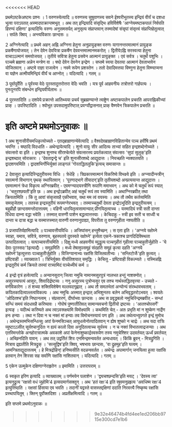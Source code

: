 

<<<<<<< HEAD
  
प्रथमेऽष्टकेअष्टमः प्रश्नः ।
1 वरुणस्येत्यादि ॥ वरुणस्य सुषुवाणस्य सवने ईश्वरीभूतस्य इन्द्रियं वीर्यं च दशधा भूत्वा पराऽपतत् अस्मादपाक्रान्तमभूत् । अथ तत् इन्द्रियादि संसृद्भिः हविर्विशेषैः 'आग्नेयमष्टाकपालं निर्वपति हिरण्यं दक्षिणा' इत्यादिभिः वरुणः अनुसमसर्पत् अनुसृत्य संप्राप्तवान् तस्मादेषां संसृपां संसृत्त्वं संप्राप्तिहेतुत्वात् । सर्पतेः क्विप् । अन्त्यविकारः छान्दसः ॥

2 अग्निनेत्यादि ॥ प्रथमे अहन् अह्नि अग्निना हेतुना अनुप्रायुङ्क्त वरुणः यागानन्तरमात्मानं प्रायुङ्क प्रकर्षेणायोजयत् । तेन देवेन देवयित्रा प्रकर्षेण देववन्तमात्मानमकरोत् । द्वितीयेऽह्नि सरस्वत्या हेतुना वाचाऽऽत्मानं समयोजयत् । तृतीये सवित्रा हेतुना प्रसवेन आत्मानं प्रायुङ्क्त । एवं सर्वत्र । चतुर्थे पशुभिः । पञ्चमे ब्रह्मणा अन्नेन मन्त्रेण वा । षष्ठे देवेन देवनेन इन्द्रेण । सप्तमे स्वया देवतया आत्मानं देवताभावेन योजितवान् । अष्टमे राज्ञा राजत्वेन । नवमे रूपेण प्रशस्तेन । ततो देवादिमत्तया विष्णुना हेतुना विष्ण्वाप्मना वा यज्ञेन अत्मीयमिन्द्रियं वीर्यं च आप्नोत् । यदित्यादि । गतम् ॥

3 पूर्वापूर्वेति ॥ पूर्वस्या वेदेः पुरस्तादुत्तरोत्तरा वेदिः भवति । यत्र पूर्व आहवनीयः तत्रोत्तरो गार्हपत्यः । पुनःपुनरपि संबन्धेन इन्द्रियवीर्यलाभः ॥

4 पुरस्तादिति ॥ दशपेये प्रक्रान्ते आतिथ्यया प्रचर्य सुब्रह्मण्यान्ते त्वाष्ट्रेण अष्टाकपालेन प्रचरति आपराह्निकीभ्यां प्राक् । उपरिष्टादिति । श्वोभूत उपसदामुपरिष्टात् प्रवर्ग्योद्वासनात् प्राक् वैष्णवेन त्रिकपालेन प्रचरति ॥

इति अष्टमे प्रथमोऽनुवाकः ॥  
=======

1 अथ शुनासीरीयमधिकृत्योच्यते - एतद्ब्राह्मणान्येवेत्यादि ॥ वैश्वदेवब्राह्मणविहितान्येव पञ्च हवींषि प्रथमं भवन्ति । षष्ठादि विदधाति - अथेन्द्रायेत्यादि । शुनो वायुः सीर आदित्यः ताभ्यां सहित इन्द्रशब्देनोच्यते । संवत्सरो वा इति । इन्द्रश्च शुनश्च सीरश्चेत्येते संवत्सरस्य प्रवर्तकत्वात् संवत्सरः 'सुपां सुलुक्'इति इन्द्रशब्दात् सोराकारः । 'देवताद्वन्द्वे च' इति शुनासीरशब्दे आद्युदात्तः । नियच्छति न्यक्पातयति । द्वादशगवमिति । द्वादशभिर्गोभिर्युक्तं लाङ्गलं 'गोरतद्धितलुकि'इत्यच् समासान्तः ॥

2 देवासुरा इत्यादिरिन्द्रतुरीयस्य विधिः । त्रेधेहि । त्रिप्रकारमात्मानं विकरिष्ये विभक्ष्ये इति । अग्न्यादीन्स्त्रीन् स्वात्मनो विभागान् पृथक् स्थापितवान् । 'पूरणाद्भागे तीयादन्'इति तृतीयशब्दो अन्प्रत्ययान्त आद्युदात्तः । एवमात्मानं त्रेधा विकृत्य अग्निरब्रवीत् - एवमग्न्यादयस्त्रीणि रूपाणि ममाभवन् । अथ को मे चतुर्थं रूपं स्यात् । 'चतुरश्छयतौ'इति छः । अथ इन्द्रोऽब्रवीत् अहं चतुर्थं रूपं तव स्यामिति । अथाग्निरब्रवीत् तथा क्रियतामिति । किं तु आवां संसृजावहै एकीभवाव, यथा मम त्वं वयस्यः । अथ तौ तथैव कर्तव्यमिति समसृजेताम् । ततस्स इन्द्रस्तुरीयं रूपमग्नेरभवत् । तस्माच्चतुर्थी देवता इन्द्रोऽभूदिति इन्द्रतुरीयत्वम् । बहुव्रीहौ छान्दसमन्तोदात्तत्वम् । वहिनी धारयितृत्वसामान्यात् प्रीणयितृत्वाच्च । यस्मादियं स्त्री सती दान्ता विधेया दाम्ना वद्धा भवेति । तस्मात् वारुणी पाशेन बद्धत्वात्तस्याः । केचिदाहुः - स्त्री इव सती च साध्वी च दान्ता च दात्रा बद्धा च यस्मात्तस्मात् वारुणी वरुणानुग्राह्या, विपरीता तु वरुणगृहीता नश्यतीति ॥

3 प्रजापतिर्यज्ञमित्यादि ॥ पञ्चावत्तीयविधिः । अजिघांसन् हन्तुमैच्छन् । स एता इति । 'अग्नये रक्षोघ्ने स्वाहा, यमाय, सवित्रे, वरुणाय, बृहस्पतये दुवस्वते रक्षोघ्ने' इत्येता एकने-त्रकाश्च प्रागदिदिक्स्थिता उत्पादितत्वात् । यत्पञ्चावत्तीयमिति । दिक्षु मध्ये आहवनीयं व्युद्धृत्य पञ्चगृहीतं गृहीत्वा पञ्चाहुतीर्जुहोति - 'ये देवाः पुरस्सदः'1इत्याद्यैः । समूढमिति । मध्ये तेषामुपसमूहं संदहति समूहं कृत्वा दहति 'अग्नये रक्षोघ्ने'1इत्युत्तराः पञ्चाहुतीर्जुहोति । विजिग्यानाभ्यः रक्षांसि विजितवतीभ्यः । 'सन्लिटोर्जेः'इति कुत्वत् । प्रष्टिवाही । व्याख्यातः1 । त्रिभिर्युक्तः वीर्यातिशयात् समृद्धिः । केचित्तु - प्रष्टिवाही विकल्प्यते । यस्मिन्नह्नि इन्द्रतुरीयं कर्म क्रियते तस्यां रात्र्यामिदं पञ्चेध्मीयं कर्म ॥

4 इन्द्रो वृत्रं हत्वेत्यादि ॥ अन्यानसुरान् जित्वा नमुचि नामानमसुरपुत्रं नालभत हन्तुं नाशक्नोत् । असुरस्यापत्यं
आसुरः, शिवादिर्द्रष्टव्यः । ननु असुरस्य पुत्रोप्यसुर एव तश्च नार्थस्तद्धितवृत्त्या - उच्यते - वर्णविकारेण । तं शच्या शक्तिविशेषेण मल्लवदगृह्णात् । अथ तौ समलभेतां अन्योन्यं संरब्धावभवताम् । कपिलकादित्वाल्लत्वविकल्पः । अथ नमुचिः अस्मात् इन्द्रात् अभिशुनतरः बलेन अभिवृद्धतरोऽभवत् । श्वयतेः 'ओदितश्च'इति निष्ठानत्वम् । संप्रसारणं, दीर्घाभवः छान्दसः । अथ स प्रवृद्धबलो नमुचिरिन्द्रमब्रवीत् - सन्धां सन्धिं समयं संदधावहै करिष्यावः । गोपोषं पुष्णातीतिवत् सामान्यवचनो द्वितीयो द्रष्टव्यः । 'आतश्चोपसर्गे' इत्यङ् । यदीत्थं करिष्यते अथ त्वाऽवस्रक्ष्यामि विमोक्ष्यामि । कथमिति चेत् - अतः प्रभृति मां न शुष्केण नार्द्रेण हनः हन्याः । तथा न दिवा न च नक्तं मां हन्याः तव विमोचनस्यायं पण इति । अथ तथेत्यभ्युपगते इन्द्रं मुमोच । अथेन्द्रस्तमभिसन्धित्सुः अपां फेनमसिञ्चत् आयुधत्वेनोत्पादितवान् न ह्येष शुष्को न चार्द्रः । अथ यदा रात्रिः व्युष्टाऽऽसीत् सूर्यश्चानुदितः न ह्ययं कालो दिवा अनूदितत्वाच्च सूर्यस्य । न च नक्तं विभातत्वाद्रजन्याः । अथ एतस्मिन्लोके अनहोरात्रात्मके अवकाशे अपां फेनेनाशुष्कार्द्रस्वरूपेण तस्य नमुचेश्शिर उदवर्तयत् ऊर्ध्वं प्रवर्तयत् । अच्छिनदिति यावन् । अथ तत् उद्वर्तितं शिरः एनमिन्द्रमन्ववर्तत अन्वधावत् । किंकिं ब्रुवन् - मित्रद्रुगिति । मित्राय द्र्ह्यतीति मित्रद्रुक् । 'सत्सूद्विष'इति क्विप्, भषभावः छान्दसः, 'वा द्रुहमुह'इति घत्वम् । आमन्त्रिताद्युदात्तत्वम् । हे मित्रद्रोहिन्! हनिष्यसीति वदन्नन्ववर्तत । अथेन्द्रः अपामार्गान् जनयित्वा हुत्वा रक्षांसि हतवान् तेन शिरसा सह सर्वाणि रक्षांसि नाशितवान् । यदित्यादि । गतम् ॥

5 एकेन उल्मुकेन दक्षिणाग्नेराहृतेन ॥ इमामिति । उत्तरापराम् ॥

6 स्वकृत इरिण इत्यादि ॥ व्याख्यातम् ॥ पर्णमयेन पलाशेन । 'द्व्यचश्छन्दसि'इति मयट् । 'देवस्य त्वा' इत्यनुद्रुत्य 'रक्षसो वधं जुहोमि'4 इत्यपामार्गसक्तून् । अथ 'हतं रक्षः'4 इति स्रुवमनुप्रहृत्य 'अवधिष्म रक्षः'4 इत्युत्तिष्ठति । रक्षसां हिंसाया एव भवति । तदानीं यद्वस्ते वासस्तद्दक्षिणां ददाति निरवत्त्यै निष्कृष्य रक्षांसि प्रस्थापयितुम् । क्तिन् पूर्वोक्तदिशा । अप्रतीक्षमित्वादि । गतम् ॥

इति सप्तमे प्रथमोऽनुवाकः ॥  
>>>>>>> 9e32e46474b4fd4ee1ed206bb9715e300cd7e1b6
